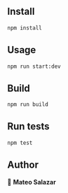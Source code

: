 ## Install

```sh
npm install
```

## Usage

```sh
npm run start:dev
```

## Build

```sh
npm run build
```

## Run tests

```sh
npm test
```

## Author

👤 **Mateo Salazar**